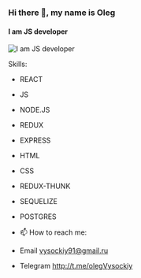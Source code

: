 ### Hi there 👋, my name is Oleg 
#### I am JS developer
![I am JS developer](https://cdn.boldomatic.com/content/post/yw1XdA/hello-everybody?size=600)


Skills: 
- REACT
- JS
- NODE.JS
- REDUX
- EXPRESS
- HTML
- CSS
- REDUX-THUNK
- SEQUELIZE
- POSTGRES

- 📫 How to reach me: 
- Email vysockiy91@gmail.ru 
- Telegram http://t.me/olegVysockiy

